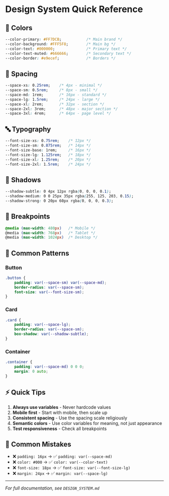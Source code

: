 # Design System Quick Reference

## 🎨 Colors
```css
--color-primary: #FF7DCB;           /* Main brand */
--color-background: #FFF5F8;        /* Main bg */
--color-text: #000000;              /* Primary text */
--color-text-muted: #666666;        /* Secondary text */
--color-border: #e9ecef;            /* Borders */
```

## 📏 Spacing
```css
--space-xs: 0.25rem;    /* 4px - minimal */
--space-sm: 0.5rem;     /* 8px - small */
--space-md: 1rem;       /* 16px - standard */
--space-lg: 1.5rem;     /* 24px - large */
--space-xl: 2rem;       /* 32px - section */
--space-2xl: 3rem;      /* 48px - major section */
--space-3xl: 4rem;      /* 64px - page level */
```

## 🔤 Typography
```css
--font-size-xs: 0.75rem;    /* 12px */
--font-size-sm: 0.875rem;   /* 14px */
--font-size-base: 1rem;     /* 16px */
--font-size-lg: 1.125rem;   /* 18px */
--font-size-xl: 1.25rem;    /* 20px */
--font-size-2xl: 1.5rem;    /* 24px */
```

## 🌟 Shadows
```css
--shadow-subtle: 0 4px 12px rgba(0, 0, 0, 0.1);
--shadow-medium: 0 0 25px 35px rgba(255, 125, 203, 0.15);
--shadow-strong: 0 20px 60px rgba(0, 0, 0, 0.3);
```

## 📱 Breakpoints
```css
@media (max-width: 480px)   /* Mobile */
@media (max-width: 768px)   /* Tablet */
@media (max-width: 1024px)  /* Desktop */
```

## 🧩 Common Patterns

### Button
```css
.button {
    padding: var(--space-sm) var(--space-md);
    border-radius: var(--space-sm);
    font-size: var(--font-size-sm);
}
```

### Card
```css
.card {
    padding: var(--space-lg);
    border-radius: var(--space-sm);
    box-shadow: var(--shadow-subtle);
}
```

### Container
```css
.container {
    padding: var(--space-md) 0 0 0;
    margin: 0 auto;
}
```

## ⚡ Quick Tips

1. **Always use variables** - Never hardcode values
2. **Mobile first** - Start with mobile, then scale up
3. **Consistent spacing** - Use the spacing scale religiously
4. **Semantic colors** - Use color variables for meaning, not just appearance
5. **Test responsiveness** - Check all breakpoints

## 🚫 Common Mistakes

- ❌ `padding: 16px` → ✅ `padding: var(--space-md)`
- ❌ `color: #000` → ✅ `color: var(--color-text)`
- ❌ `font-size: 18px` → ✅ `font-size: var(--font-size-lg)`
- ❌ `margin: 24px` → ✅ `margin: var(--space-lg)`

---

*For full documentation, see `DESIGN_SYSTEM.md`*
